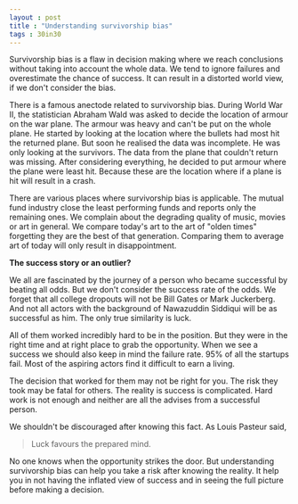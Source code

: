 ```yaml
---
layout : post
title : "Understanding survivorship bias"
tags : 30in30
---
```

Survivorship bias is a flaw in decision making where we reach conclusions without taking into account the whole data. We tend to ignore failures and overestimate the chance of success. It can result in a distorted world view, if we don't consider the bias.  

There is a famous anectode related to survivorship bias. During World War II, the statistician Abraham Wald was asked to decide the location of armour on the war plane. The armour was heavy and can't be put on the whole plane. He started by looking at the location where the bullets had most hit the returned plane. But soon he realised the data was incomplete. He was only looking at the survivors. The data from the plane that couldn't return was missing. After considering everything, he decided to put armour where the plane were least hit. Because these are the location where if a plane is hit will result in a crash.  

There are various places where survivorship bias is applicable. The mutual fund industry close the least performing funds and reports only the remaining ones. We complain about the degrading quality of music, movies or art in general. We compare today's art to the art of "olden times" forgetting they are the best of that generation. Comparing them to average art of today will only result in disappointment.  

**The success story or an outlier?**  

We all are fascinated by the journey of a person who became successful by beating all odds. But we don't consider the success rate of the odds. We forget that all college dropouts will not be Bill Gates or Mark Juckerberg. And not all actors with the background of Nawazuddin Siddiqui will be as successful as him. The only true similarity is luck.  

All of them worked incredibly hard to be in the position. But they were in the right time and at right place to grab the opportunity. When we see a success we should also keep in mind the failure rate. 95% of all the startups fail. Most of the aspiring actors find it difficult to earn a living.  

The decision that worked for them may not be right for you. The risk they took may be fatal for others. The reality is success is complicated. Hard work is not enough and neither are all the advises from a successful person.  

We shouldn't be discouraged after knowing this fact. As Louis Pasteur said,
>Luck favours the prepared mind. 

No one knows when the opportunity strikes the door. But understanding survivorship bias can help you take a risk after knowing the reality. It help you in not having the inflated view of success and in seeing the full picture before making a decision.
